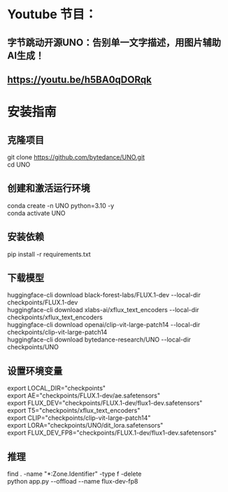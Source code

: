 # Youtube 节目：
## 字节跳动开源UNO：告别单一文字描述，用图片辅助AI生成！
## https://youtu.be/h5BA0qDORqk

# 安装指南

## 克隆项目
git clone https://github.com/bytedance/UNO.git  
cd UNO  

## 创建和激活运行环境
conda create -n UNO python=3.10 -y  
conda activate UNO  

## 安装依赖
pip install -r requirements.txt  

## 下载模型
huggingface-cli download black-forest-labs/FLUX.1-dev --local-dir checkpoints/FLUX.1-dev  
huggingface-cli download xlabs-ai/xflux_text_encoders --local-dir checkpoints/xflux_text_encoders  
huggingface-cli download openai/clip-vit-large-patch14 --local-dir checkpoints/clip-vit-large-patch14  
huggingface-cli download bytedance-research/UNO --local-dir checkpoints/UNO  

## 设置环境变量
export LOCAL_DIR="checkpoints"  
export AE="checkpoints/FLUX.1-dev/ae.safetensors"  
export FLUX_DEV="checkpoints/FLUX.1-dev/flux1-dev.safetensors"  
export T5="checkpoints/xflux_text_encoders"  
export CLIP="checkpoints/clip-vit-large-patch14"  
export LORA="checkpoints/UNO/dit_lora.safetensors"  
export FLUX_DEV_FP8="checkpoints/FLUX.1-dev/flux1-dev.safetensors"  

## 推理
find . -name "*:Zone.Identifier" -type f -delete    
python app.py --offload --name flux-dev-fp8  


 
















